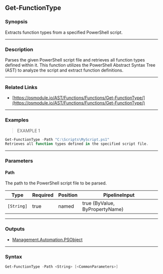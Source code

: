 Get-FunctionType
----------------

### Synopsis
Extracts function types from a specified PowerShell script.

---

### Description

Parses the given PowerShell script file and retrieves all function types
defined within it. This function utilizes the PowerShell Abstract Syntax Tree (AST)
to analyze the script and extract function definitions.

---

### Related Links
* [https://psmodule.io/AST/Functions/Functions/Get-FunctionType/](https://psmodule.io/AST/Functions/Functions/Get-FunctionType/)

---

### Examples
> EXAMPLE 1

```PowerShell
Get-FunctionType -Path "C:\Scripts\MyScript.ps1"
Retrieves all function types defined in the specified script file.
```

---

### Parameters
#### **Path**
The path to the PowerShell script file to be parsed.

|Type      |Required|Position|PipelineInput                 |
|----------|--------|--------|------------------------------|
|`[String]`|true    |named   |true (ByValue, ByPropertyName)|

---

### Outputs
* [Management.Automation.PSObject](https://learn.microsoft.com/en-us/dotnet/api/System.Management.Automation.PSObject)

---

### Syntax
```PowerShell
Get-FunctionType -Path <String> [<CommonParameters>]
```
